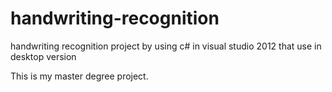 # handwriting-recognition
handwriting recognition project by using c# in visual studio 2012 that use in desktop version

This is my master degree project.
